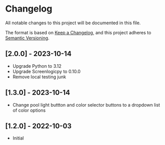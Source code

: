 # Changelog

All notable changes to this project will be documented in this file.

The format is based on [Keep a Changelog](https://keepachangelog.com/en/1.0.0/),
and this project adheres to [Semantic Versioning](https://semver.org/spec/v2.0.0.html).

## [2.0.0] - 2023-10-14
- Upgrade Python to 3.12
- Upgrade Screenlogicpy to 0.10.0
- Remove local testing junk



## [1.3.0] - 2023-10-14
- Change pool light buttton and color selector buttons to a dropdown list of color options

## [1.2.0] - 2022-10-03
- Initial
